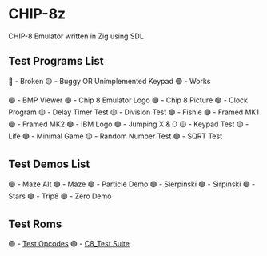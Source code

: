 # CHIP-8z
CHIP-8 Emulator written in Zig using SDL

## Test Programs List
🔴 - Broken
🟡 - Buggy OR Unimplemented Keypad
🟢 - Works

🟢 - BMP Viewer
🟢 - Chip 8 Emulator Logo
🟢 - Chip 8 Picture
🟢 - Clock Program
🟡 - Delay Timer Test
🟡 - Division Test
🟢 - Fishie
🟢 - Framed MK1
🟢 - Framed MK2
🟢 - IBM Logo
🟢 - Jumping X & O
🟡 - Keypad Test
🟡 - Life 
🟢 - Minimal Game
🟡 - Random Number Test
🟢 - SQRT Test 

## Test Demos List
🟢 - Maze Alt
🟢 - Maze
🟢 - Particle Demo
🟢 - Sierpinski
🟢 - Sirpinski
🟢 - Stars
🟢 - Trip8
🟢 - Zero Demo

## Test Roms
🟢 - [Test Opcodes](https://github.com/corax89/chip8-test-rom)
🟢 - [C8_Test Suite](https://github.com/Skosulor/c8int/tree/master/test)